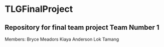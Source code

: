 # TLGFinalProject
Repository for final team project
Team Number 1
-------------
Members:
Bryce Meadors
Kiaya Anderson
Lok Tamang
